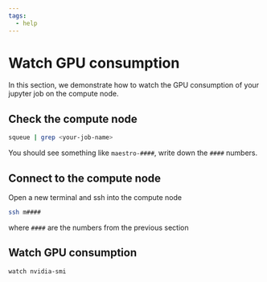 ```yaml
---
tags:
  - help
---
```

# Watch GPU consumption

In this section, we demonstrate how to watch the GPU consumption of your
jupyter job on the compute node.

## Check the compute node

```bash title=""
squeue | grep <your-job-name>
```

You should see something like `maestro-####`, write down the `####` numbers.

## Connect to the compute node

Open a new terminal and ssh into the compute node

```bash
ssh m####
```

where `####` are the numbers from the previous section

## Watch GPU consumption

```bash
watch nvidia-smi
```
